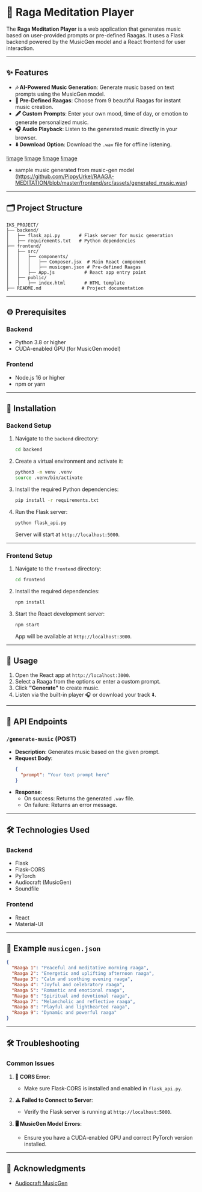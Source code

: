 # 🎵 Raga Meditation Player

The **Raga Meditation Player** is a web application that generates music based on user-provided prompts or pre-defined Raagas.
It uses a Flask backend powered by the MusicGen model and a React frontend for user interaction.

---

## ✨ Features

- **🎶 AI-Powered Music Generation**: Generate music based on text prompts using the MusicGen model.
- **🎼 Pre-Defined Raagas**: Choose from 9 beautiful Raagas for instant music creation.
- **🖋️ Custom Prompts**: Enter your own mood, time of day, or emotion to generate personalized music.
- **🎧 Audio Playback**: Listen to the generated music directly in your browser.
- **⬇️ Download Option**: Download the `.wav` file for offline listening.

[!image](https://github.com/PippyUrkel/RAAGA-MEDITATION/blob/master/frontend/src/assets/HOMEPAGE.png)
[!image](https://github.com/PippyUrkel/RAAGA-MEDITATION/blob/master/frontend/src/assets/LIBRARY_PAGE.png)
[!image](https://github.com/PippyUrkel/RAAGA-MEDITATION/blob/master/frontend/src/assets/GENERATED_MUSIC_PAGE.png)
[!image](https://github.com/PippyUrkel/RAAGA-MEDITATION/blob/master/frontend/src/assets/BACKEND_INSIDE.png)

- sample music generated from music-gen model
(https://github.com/PippyUrkel/RAAGA-MEDITATION/blob/master/frontend/src/assets/generated_music.wav)

---

## 🗂️ Project Structure

```
IKS_PROJECT/
├── backend/
│   ├── flask_api.py       # Flask server for music generation
│   ├── requirements.txt   # Python dependencies
├── frontend/
│   ├── src/
│   │   ├── components/
│   │   │   ├── Composer.jsx  # Main React component
│   │   │   ├── musicgen.json # Pre-defined Raagas
│   │   ├── App.js           # React app entry point
│   ├── public/
│   │   ├── index.html       # HTML template
├── README.md               # Project documentation
```

---

## ⚙️ Prerequisites

### Backend
- Python 3.8 or higher
- CUDA-enabled GPU (for MusicGen model)

### Frontend
- Node.js 16 or higher
- npm or yarn

---

## 🚀 Installation

### Backend Setup

1. Navigate to the `backend` directory:
   ```bash
   cd backend
   ```

2. Create a virtual environment and activate it:
   ```bash
   python3 -m venv .venv
   source .venv/bin/activate
   ```

3. Install the required Python dependencies:
   ```bash
   pip install -r requirements.txt
   ```

4. Run the Flask server:
   ```bash
   python flask_api.py
   ```

   Server will start at `http://localhost:5000`.

---

### Frontend Setup

1. Navigate to the `frontend` directory:
   ```bash
   cd frontend
   ```

2. Install the required dependencies:
   ```bash
   npm install
   ```

3. Start the React development server:
   ```bash
   npm start
   ```

   App will be available at `http://localhost:3000`.

---

## 🎯 Usage

1. Open the React app at `http://localhost:3000`.
2. Select a Raaga from the options or enter a custom prompt.
3. Click **"Generate"** to create music.
4. Listen via the built-in player 🎧 or download your track ⬇️.

---

## 📡 API Endpoints

### `/generate-music` (POST)
- **Description**: Generates music based on the given prompt.
- **Request Body**:
   ```json
   {
     "prompt": "Your text prompt here"
   }
   ```
- **Response**:
  - On success: Returns the generated `.wav` file.
  - On failure: Returns an error message.

---

## 🛠️ Technologies Used

### Backend
- Flask
- Flask-CORS
- PyTorch
- Audiocraft (MusicGen)
- Soundfile

### Frontend
- React
- Material-UI

---

## 🧿 Example `musicgen.json`

```json
{
  "Raaga 1": "Peaceful and meditative morning raaga",
  "Raaga 2": "Energetic and uplifting afternoon raaga",
  "Raaga 3": "Calm and soothing evening raaga",
  "Raaga 4": "Joyful and celebratory raaga",
  "Raaga 5": "Romantic and emotional raaga",
  "Raaga 6": "Spiritual and devotional raaga",
  "Raaga 7": "Melancholic and reflective raaga",
  "Raaga 8": "Playful and lighthearted raaga",
  "Raaga 9": "Dynamic and powerful raaga"
}
```

---

## 🛠️ Troubleshooting

### Common Issues
1. **🚫 CORS Error**:
   - Make sure Flask-CORS is installed and enabled in `flask_api.py`.

2. **⚠️ Failed to Connect to Server**:
   - Verify the Flask server is running at `http://localhost:5000`.

3. **🖥️ MusicGen Model Errors**:
   - Ensure you have a CUDA-enabled GPU and correct PyTorch version installed.

---

## 🙏 Acknowledgments

- [Audiocraft MusicGen](https://github.com/facebookresearch/audiocraft)

